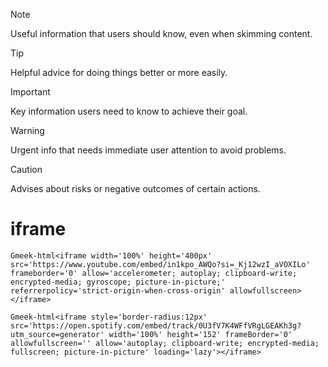 > [!NOTE]
> Useful information that users should know, even when skimming content.

> [!TIP]
> Helpful advice for doing things better or more easily.

> [!IMPORTANT]
> Key information users need to know to achieve their goal.

> [!WARNING]
> Urgent info that needs immediate user attention to avoid problems.

> [!CAUTION]
> Advises about risks or negative outcomes of certain actions.

# iframe
`Gmeek-html<iframe width='100%' height='400px' src='https://www.youtube.com/embed/in1kpo_AWQo?si=_Kj12wzI_aVOXILo' frameborder='0' allow='accelerometer; autoplay; clipboard-write; encrypted-media; gyroscope; picture-in-picture;' referrerpolicy='strict-origin-when-cross-origin' allowfullscreen></iframe>`

`Gmeek-html<iframe style='border-radius:12px' src='https://open.spotify.com/embed/track/0U3fV7K4WFfVRgLGEAKh3g?utm_source=generator' width='100%' height='152' frameBorder='0' allowfullscreen='' allow='autoplay; clipboard-write; encrypted-media; fullscreen; picture-in-picture' loading='lazy'></iframe>`
